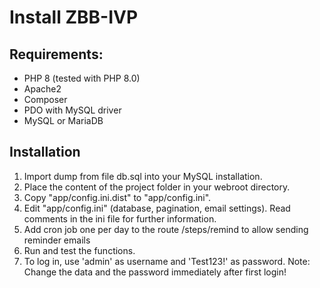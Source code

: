 # Install ZBB-IVP

## Requirements:

+ PHP 8 (tested with PHP 8.0)
+ Apache2
+ Composer
+ PDO with MySQL driver
+ MySQL or MariaDB

## Installation

1. Import dump from file db.sql into your MySQL installation.
2. Place the content of the project folder in your webroot directory.
3. Copy "app/config.ini.dist" to "app/config.ini".
4. Edit "app/config.ini" (database, pagination, email settings). Read comments in the ini file for further information.
5. Add cron job one per day to the route /steps/remind to allow sending reminder emails
6. Run and test the functions.
7. To log in, use 'admin' as username and 'Test123!' as password.
  Note: Change the data and the password immediately after first login!